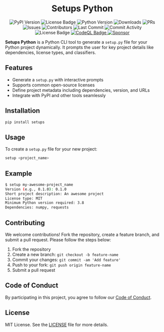 <h1 align="center">
 Setups Python
</h1>
<p align="center">
    <img src="https://img.shields.io/pypi/v/setups.svg" alt="PyPI Version">
<img src="https://img.shields.io/github/license/muhammad-fiaz/setups-python.svg" alt="License Badge">
    <img src="https://img.shields.io/pypi/pyversions/setups.svg" alt="Python Version">
    <img src="https://img.shields.io/pypi/dm/setups.svg" alt="Downloads">
    <img src="https://img.shields.io/github/issues-pr/muhammad-fiaz/setups-python.svg" alt="PRs">
    <img src="https://img.shields.io/github/issues/muhammad-fiaz/setups-python.svg" alt="Issues">
    <img src="https://img.shields.io/github/contributors/muhammad-fiaz/setups-python.svg" alt="Contributors">
<img src="https://img.shields.io/github/last-commit/muhammad-fiaz/setups-python" alt="Last Commit"> 
<img src="https://img.shields.io/github/commit-activity/m/muhammad-fiaz/setups-python.svg" alt="Commit Activity">
    <img src="https://img.shields.io/github/license/muhammad-fiaz/setups-python.svg" alt="License Badge">
 <a href="https://github.com/muhammad-fiaz/Setups-Python/actions/workflows/github-code-scanning/codeql">
    <img src="https://github.com/muhammad-fiaz/Setups-Python/actions/workflows/github-code-scanning/codeql/badge.svg" alt="CodeQL Badge">
</a>

   <a href="https://github.com/sponsors/muhammad-fiaz">
    <img src="https://img.shields.io/badge/sponsor-muhammad--fiaz-ff69b4" alt="Sponsor" />
  </a>
</p>

**Setups Python** is a Python CLI tool to generate a `setup.py` file for your Python project dynamically. It prompts the user for key project details like dependencies, license types, and classifiers.

## Features

- Generate a `setup.py` with interactive prompts
- Supports common open-source licenses
- Define project metadata including dependencies, version, and URLs
- Integrate with PyPI and other tools seamlessly

## Installation

```bash
pip install setups
```

## Usage

To create a `setup.py` file for your new project:

```bash
setup <project_name>
```

## Example

```bash
$ setup my-awesome-project_name
Version (e.g., 0.1.0): 0.1.0
Short project description: An awesome project
License type: MIT
Minimum Python version required: 3.8
Dependencies: numpy, requests
```

## Contributing

We welcome contributions! Fork the repository, create a feature branch, and submit a pull request. Please follow the steps below:

1. Fork the repository
2. Create a new branch: `git checkout -b feature-name`
3. Commit your changes: `git commit -am 'Add feature'`
4. Push to your fork: `git push origin feature-name`
5. Submit a pull request

## Code of Conduct

By participating in this project, you agree to follow our [Code of Conduct](CODE_OF_CONDUCT.md).

## License

MIT License. See the [LICENSE](LICENSE) file for more details.
